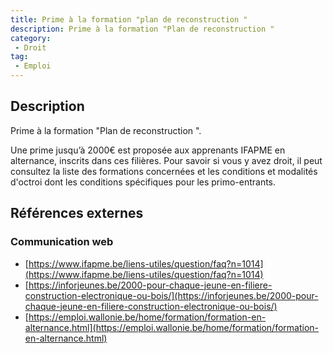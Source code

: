 ```yaml
---
title: Prime à la formation "plan de reconstruction "
description: Prime à la formation "Plan de reconstruction "
category: 
 - Droit
tag: 
 - Emploi
---
```


## Description

Prime à la formation "Plan de reconstruction ".

Une prime jusqu’à 2000€ est proposée aux apprenants IFAPME en alternance, inscrits dans ces filières. Pour savoir si vous y avez droit, il peut consultez  la liste des formations concernées et les conditions et modalités d'octroi dont les conditions spécifiques pour les primo-entrants.

## Références externes 

### Communication web

- [https://www.ifapme.be/liens-utiles/question/faq?n=1014](https://www.ifapme.be/liens-utiles/question/faq?n=1014)
- [https://inforjeunes.be/2000-pour-chaque-jeune-en-filiere-construction-electronique-ou-bois/](https://inforjeunes.be/2000-pour-chaque-jeune-en-filiere-construction-electronique-ou-bois/)
- [https://emploi.wallonie.be/home/formation/formation-en-alternance.html](https://emploi.wallonie.be/home/formation/formation-en-alternance.html)


